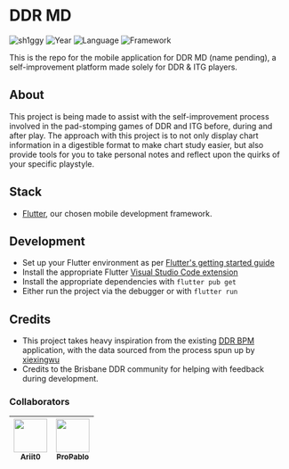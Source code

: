 # DDR MD

![sh1ggy](https://img.shields.io/badge/sh1ggy-darkblue?style=plastic) ![Year](https://img.shields.io/badge/Year-2024-red?style=plastic) ![Language](https://img.shields.io/badge/dart-grey?style=plastic&logo=dart) ![Framework](https://img.shields.io/badge/Flutter-grey?style=plastic&logo=flutter) 

This is the repo for the mobile application for DDR MD (name pending), a self-improvement platform made solely for DDR & ITG players.

## About
This project is being made to assist with the self-improvement process involved in the pad-stomping games of DDR and ITG before, during and after play. The approach with this project is to not only display chart information in a digestible format to make chart study easier, but also provide tools for you to take personal notes and reflect upon the quirks of your specific playstyle.  

## Stack
- [Flutter](https://flutter.dev/), our chosen mobile development framework. 

## Development
- Set up your Flutter environment as per [Flutter's getting started guide](https://docs.flutter.dev/get-started/install)
- Install the appropriate Flutter [Visual Studio Code extension](https://docs.flutter.dev/tools/vs-code)
- Install the appropriate dependencies with `flutter pub get`
- Either run the project via the debugger or with `flutter run`

## Credits
- This project takes heavy inspiration from the existing [DDR BPM](https://ddrbpm.com/) application, with the data sourced from the process spun up by [xiexingwu](https://github.com/xiexingwu) 
- Credits to the Brisbane DDR community for helping with feedback during development.

### Collaborators

| [<img src="https://github.com/ariit0.png" width="60px;"/><br /><sub>Ariit0</sub>](https://github.com/ariit0) | [<img src="https://github.com/propablo.png" width="60px;"/><br /><sub>ProPablo</sub>](https://github.com/propablo) |
| ------------------------------------------------------------------------------------------------------------ | ------------------------------------------------------------------------------------------------------------------ |
